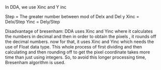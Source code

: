 In DDA, we use Xinc and Y inc

Step = The greater number between mod of Delx and Del y
Xinc = Delx/Step
Yinc = Dely/Step

Disadvantage of bresenham: DDA uses Xinc and Yinc where it calculates the numbers in decimal and then in order to obtain the pixels , it rounds off the decimal numbers.
  now for that, it uses Xinc and Yinc which needs the use of Float data type. This whole process of first dividing and then calculating and then rounding off to get 
  the pixel coordinate takes more time than just using integers.
  So, to avoid this longer processing time, Bresenham algorithm is used.
